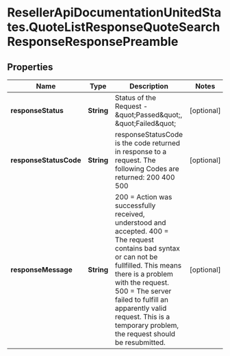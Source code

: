 # ResellerApiDocumentationUnitedStates.QuoteListResponseQuoteSearchResponseResponsePreamble

## Properties

Name | Type | Description | Notes
------------ | ------------- | ------------- | -------------
**responseStatus** | **String** | Status of the Request - \&quot;Passed\&quot;, \&quot;Failed\&quot; | [optional] 
**responseStatusCode** | **String** | responseStatusCode is the code returned in response to a request. The following Codes are returned: 200 400 500 | [optional] 
**responseMessage** | **String** | 200 &#x3D; Action was successfully received, understood and accepted. 400 &#x3D; The request contains bad syntax or can not be fullfilled. This means there is a problem with the request. 500 &#x3D; The server failed to fulfill an apparently valid request. This is a temporary problem, the request should be resubmitted. | [optional] 



